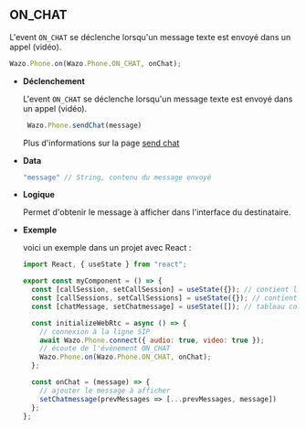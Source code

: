 ## ON_CHAT

L'event `ON_CHAT` se déclenche lorsqu'un message texte est envoyé dans un appel (vidéo).

```js
Wazo.Phone.on(Wazo.Phone.ON_CHAT, onChat);
```

<div class="useless-tab-container">

- **Déclenchement**

  L'event `ON_CHAT` se déclenche lorsqu'un message texte est envoyé dans un appel (vidéo).

  ```js
   Wazo.Phone.sendChat(message)
  ```

  Plus d'informations sur la page [send chat](../phone/actions/sendChat)

- **Data**

  ```js
  "message" // String, contenu du message envoyé
  ```

- **Logique**

  Permet d'obtenir le message à afficher dans l'interface du destinataire.

- **Exemple**

  voici un exemple dans un projet avec React :

  ```js
  import React, { useState } from "react";

  export const myComponent = () => {
    const [callSession, setCallSession] = useState({}); // contient l'appel actif
    const [callSessions, setCallSessions] = useState({}); // contient l'ensemble des appels (en cours et disponible)
    const [chatMessage, setChatmessage] = useState([]); // tableau contenant les messages éphémères

    const initializeWebRtc = async () => {
      // connexion à la ligne SIP
      await Wazo.Phone.connect({ audio: true, video: true });
      // écoute de l'évènement ON_CHAT
      Wazo.Phone.on(Wazo.Phone.ON_CHAT, onChat);
    };

    const onChat = (message) => {
      // ajouter le message à afficher
      setChatmessage(prevMessages => [...prevMessages, message])
    };
  };
  ```

</div>
